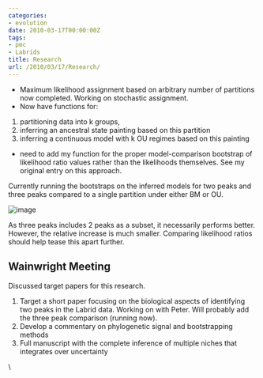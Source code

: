 ```yaml
---
categories:
- evolution
date: 2010-03-17T00:00:00Z
tags:
- pmc
- Labrids
title: Research
url: /2010/03/17/Research/
---
```


-   Maximum likelihood assignment based on arbitrary number of
    partitions now completed. Working on stochastic assignment.
-   Now have functions for:

1.  partitioning data into k groups,
2.  inferring an ancestral state painting based on this partition
3.  inferring a continuous model with k OU regimes based on this
    painting

-   need to add my function for the proper model-comparison bootstrap of
    likelihood ratio values rather than the likelihoods themselves. See
    my original entry on this approach.

Currently running the bootstraps on the inferred models for two peaks
and three peaks compared to a single partition under either BM or OU.

![image](http://openwetware.org/images/f/f7/Bootstrap_models.png)

As three peaks includes 2 peaks as a subset, it necessarily performs
better. However, the relative increase is much smaller. Comparing
likelihood ratios should help tease this apart further.

Wainwright Meeting
------------------

Discussed target papers for this research.

1.  Target a short paper focusing on the biological aspects of
    identifying two peaks in the Labrid data. Working on with Peter.
    Will probably add the three peak comparison (running now).
2.  Develop a commentary on phylogenetic signal and bootstrapping
    methods
3.  Full manuscript with the complete inference of multiple niches that
    integrates over uncertainty

\

